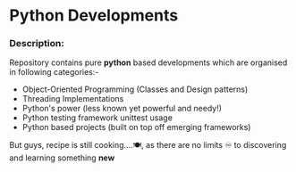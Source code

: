 # Python Developments

### Description:

Repository contains pure **python** based developments which are organised in following categories:-

- Object-Oriented Programming (Classes and Design patterns)
- Threading Implementations
- Python's power (less known yet powerful and needy!)
- Python testing framework unittest usage
- Python based projects (built on top off emerging frameworks)

But guys, recipe is still cooking....:plate_with_cutlery:, as there are no limits :infinity: to discovering and learning something **new**
